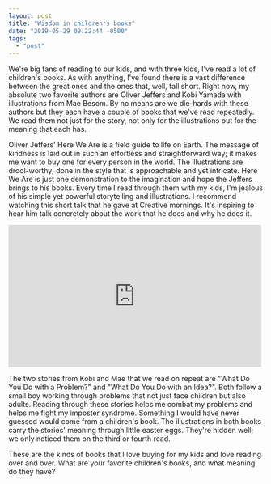 ```yaml
---
layout: post
title: "Wisdom in children's books"
date: "2019-05-29 09:22:44 -0500"
tags:
  - "post"
---
```


We're big fans of reading to our kids, and with three kids, I've read a lot of children's books. As with anything, I've found there is a vast difference between the great ones and the ones that, well, fall short. Right now, my absolute two favorite authors are Oliver Jeffers and Kobi Yamada with illustrations from Mae Besom. By no means are we die-hards with these authors but they each have a couple of books that we've read repeatedly. We read them not just for the story, not only for the illustrations but for the meaning that each has.

Oliver Jeffers' Here We Are is a field guide to life on Earth. The message of kindness is laid out in such an effortless and straightforward way; it makes me want to buy one for every person in the world. The illustrations are drool-worthy; done in the style that is approachable and yet intricate. Here We Are is just one demonstration to the imagination and hope the Jeffers brings to his books. Every time I read through them with my kids, I'm jealous of his simple yet powerful storytelling and illustrations. I recommend watching this short talk that he gave at Creative mornings. It's inspiring to hear him talk concretely about the work that he does and why he does it.

<div class="video-wrapper">
<iframe src="https://creativemornings.com/videos/embed/9350" width="500" height="281" frameborder="0"></iframe>
</div>

The two stories from Kobi and Mae that we read on repeat are "What Do You Do with a Problem?" and "What Do You Do with an Idea?". Both follow a small boy working through problems that not just face children but also adults. Reading through these stories helps me combat my problems and helps me fight my imposter syndrome. Something I would have never guessed would come from a children's book. The illustrations in both books carry the stories' meaning through little easter eggs. They're hidden well; we only noticed them on the third or fourth read.

These are the kinds of books that I love buying for my kids and love reading over and over. What are your favorite children's books, and what meaning do they have?
